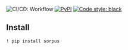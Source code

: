 ![CI/CD: Workflow](https://img.shields.io/badge/CI/CD-Workflow-green)
[![PyPI](https://img.shields.io/badge/PyPI-v0.0.1.post3-blue)](https://pypi.org/project/sorpus/)
[![Code style: black](https://img.shields.io/badge/code%20style-black-000000.svg)](https://github.com/psf/black)


## Install
```
! pip install sorpus
```
